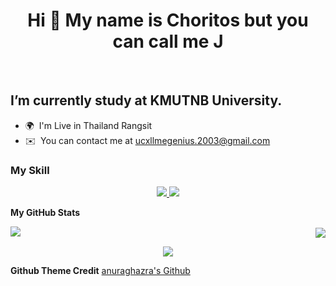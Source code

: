 
<h1 align="center"> Hi 👋 My name is Choritos but you can call me J </h1> <br>

I’m currently study at **KMUTNB University**.
-----------------------------------------

* 🌍  I'm Live in Thailand Rangsit
* ✉️  You can contact me at [ucxllmegenius.2003@gmail.com](mailto:ucxllmegenius.2003@gmail.com)
<p align="center"><h3>My Skill</h3></p>
<p align="center">
  
  <a href="https://skillicons.dev">
    <img src="https://skillicons.dev/icons?i=js,html,css,cpp,figma,git,github" />
  </a>
  <a href="https://skillicons.dev">
    <img src="https://skillicons.dev/icons?i=java,lua,mongodb,py,php,react,express" />
  </a>
</p>

<b>My GitHub Stats</b>


<p><img align="left" src="https://github-readme-stats.vercel.app/api/top-langs?username=JohnEleanor&show_icons=true&locale=en&layout=compact&show_icons=true&theme=radical""  /></p>

<p align="right">&nbsp;<img align="center" src="https://github-readme-stats.vercel.app/api?username=JohnEleanor&show_icons=true&locale=en&show_icons=true&theme=radical"" /></p>

<p align="center"><img  src="https://github-readme-streak-stats.herokuapp.com/?user=JohnEleanor&show_icons=true&theme=radical""/></p>



**Github Theme Credit**
[ anuraghazra's Github ](https://github.com/anuraghazra/github-readme-stats)


